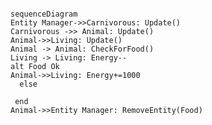 ﻿  ```mermaid
    
sequenceDiagram
Entity Manager->>Carnivorous: Update()
Carnivorous ->> Animal: Update()
Animal->>Living: Update()
Animal -> Animal: CheckForFood() 
Living -> Living: Energy--
alt Food Ok
Animal->>Living: Energy+=1000
    else 
 
   end
Animal->>Entity Manager: RemoveEntity(Food)
```